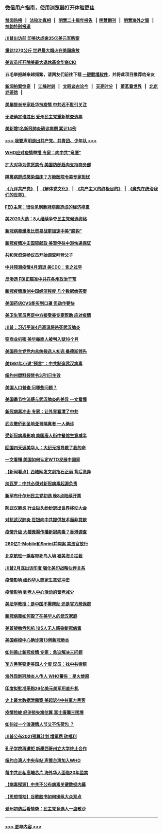 ### [微信用户指南，使用浏览器打开体验更佳](https://github.com/gfw-breaker/banned-news1/blob/master/indexes/wechat-guide.md?t=0)
#### [禁闻热榜](热点新闻.md?t=0)  &nbsp;&nbsp;|&nbsp;&nbsp; [法轮功真相](https://github.com/gfw-breaker/truth/blob/master/README.md?t=0) &nbsp;&nbsp;|&nbsp;&nbsp; [明慧二十周年报告](https://github.com/gfw-breaker/mh-reports/blob/master/README.md?t=0) &nbsp;&nbsp;|&nbsp;&nbsp;[明慧期刊](https://github.com/gfw-breaker/mh-qikan) &nbsp;&nbsp;|&nbsp;&nbsp; [明慧海外之窗](https://github.com/gfw-breaker/mh-news/blob/master/README.md?t=0) &nbsp;&nbsp;|&nbsp;&nbsp; [神韵特别报道](https://github.com/gfw-breaker/mh-news/blob/master/shenyun.md?t=0)
#### [川普出访前 印美达成逾35亿美元军购案](../pages/nsc412/n11865444.md?t=02132033) 
#### [重达1270公斤 世界最大烟火在美国施放](../pages/nsc412/n11865198.md?t=02132033) 
#### [美议员吁开除美最大退休基金华裔CIO](../pages/nsc412/n11865230.md?t=02132033) 
#### 五毛举报越来越频繁，请网友们前往下载 [一键翻墙软件](https://github.com/gfw-breaker/ssr-accounts)，并将此项目推荐给亲友
#### [新闻拍案惊奇](https://github.com/gfw-breaker/banned-news1/blob/master/pages/link4.md) &nbsp;&nbsp;|&nbsp;&nbsp; [江峰时刻](https://github.com/gfw-breaker/banned-news1/blob/master/pages/link4.md) &nbsp;&nbsp;|&nbsp;&nbsp; [文昭谈古论今](https://github.com/gfw-breaker/banned-news1/blob/master/pages/link4.md) &nbsp;&nbsp;|&nbsp;&nbsp; [天亮时分](https://github.com/gfw-breaker/banned-news1/blob/master/pages/link4.md) &nbsp;&nbsp;|&nbsp;&nbsp; [萧茗看世界](https://github.com/gfw-breaker/banned-news1/blob/master/pages/link4.md) &nbsp;&nbsp;|&nbsp;&nbsp; [北京老茶馆](https://github.com/gfw-breaker/banned-news1/blob/master/pages/link4.md) &nbsp;&nbsp;|&nbsp;&nbsp; 
#### [美屡提派专家赴华抗疫情 中共迟不批引关注](../pages/nsc412/n11864719.md?t=02132033) 
#### [无法确定谁胜出 爱州民主党重新核查选票](../pages/nsc412/n11864830.md?t=02132033) 
#### [美新增1名新冠肺炎确诊病例 累计14例](../pages/nsc412/n11864893.md?t=02132033) 
#### [>>> 我要声明退出共产党、共青团、少年队 <<<](https://github.com/begood0513/goodnews/blob/master/quit/letter.md) 
#### [WHO应对疫情举措 专家：向中共“弯腰”](../pages/nsc412/n11864727.md?t=02132033) 
#### [扩大对华为供货禁令 美国防部趋向支持商务部](../pages/nsc412/n11864773.md?t=02132033) 
#### [隔离病房成感染温床？方舱医院令美专家担忧](../pages/nsc412/n11864575.md?t=02132033) 
#### [《九评共产党》](https://github.com/begood0513/9ping.md/blob/master/README.md) &nbsp;|&nbsp; [《解体党文化》](../../../../jtdwh.md/blob/master/README.md)  &nbsp;|&nbsp; [《共产主义的终极目的》](../../../../gczydzjmd.md/blob/master/README.md) &nbsp;|&nbsp; [《魔鬼在统治我们的世界》](../../../../mgztzwmdsj.md/blob/master/README.md) 
#### [FED主席：很快见到新冠病毒造成的经济拖累](../pages/nsc412/n11864507.md?t=02132033) 
#### [美2020大选：8人继续争夺民主党候选资格](../pages/nsc412/n11864327.md?t=02132033) 
#### [新冠病毒爆发比贸易战更加速中美“脱钩”](../pages/nsc412/n11864470.md?t=02132033) 
#### [新冠疫情冲击国际邮政 美暂停往中港快递保证](../pages/nsc412/n11864207.md?t=02132033) 
#### [共和党资深参议员开始调查拜登父子](../pages/nsc412/n11863984.md?t=02132033) 
#### [中共预测疫情4月消退 美CDC：言之过早](../pages/nsc412/n11864310.md?t=02132033) 
#### [反渗透 FBI正瞄准中共在各州政治干预](../pages/nsc412/n11864300.md?t=02132033) 
#### [新冠疫情重创中国经济程度 几个数据给答案](../pages/nsc412/n11864203.md?t=02132033) 
#### [美国药店CVS能买到口罩 但动作要快](../pages/nsc412/n11862438.md?t=02132033) 
#### [美卫生官员再促中方接受美专家帮助 应对疫情](../pages/nsc412/n11864043.md?t=02132033) 
#### [川普：习近平说4月高温将杀死武汉肺炎](../pages/nsc412/n11860814.md?t=02132033) 
#### [窃商业机密 美华裔商人被判入狱16个月](../pages/nsc412/n11863911.md?t=02132033) 
#### [美国民主党党内总统候选人初选 桑德斯领先](../pages/nsc412/n11863475.md?t=02132033) 
#### [美1981年小说“预言”：中共制造武汉病毒](../pages/nsc412/n11863306.md?t=02132033) 
#### [纽约州塑料袋禁令3月1日生效](../pages/nsc412/n11862832.md?t=02132033) 
#### [美国人口普查  问哪些问题？](../pages/nsc412/n11862808.md?t=02132033) 
#### [美国季节性流感与武汉肺炎的差异 一文看懂](../pages/nsc412/n11862428.md?t=02132033) 
#### [新冠病毒冲击 专家：让外界看清了中共](../pages/nsc412/n11862280.md?t=02132033) 
#### [武汉撤侨到圣地亚哥隔离者 一人确诊](../pages/nsc412/n11862460.md?t=02132033) 
#### [受新冠病毒影响 美国唐人街中餐馆生意减半](../pages/nsc412/n11861940.md?t=02132033) 
#### [回国四天返美华人：大纪元报导救了我的命](../pages/nsc412/n11862181.md?t=02132033) 
#### [一文看懂 美国如何认定WTO发展中国家](../pages/nsc412/n11862051.md?t=02132033) 
#### [【新闻看点】西陆网发文剑指石正丽 背后诡异](../pages/nsc412/n11861792.md?t=02132033) 
#### [纳瓦罗：中共必须对新冠病毒起源负责](../pages/nsc412/n11861810.md?t=02132033) 
#### [新罕布什尔州民主党初选 晚8点陆续开票](../pages/nsc412/n11861872.md?t=02132033) 
#### [防武汉肺炎 行业巨头纷纷退出世界移动大会](../pages/nsc412/n11861795.md?t=02132033) 
#### [对抗武汉肺炎 世银向中共提供技术而非贷款](../pages/nsc412/n11861652.md?t=02132033) 
#### [疫情升级 大楼粪渠传播新冠病毒？香港调查](../pages/nsc412/n11861556.md?t=02132033) 
#### [260亿T-Mobile和Sprint并购案 美法官放行](../pages/nsc412/n11861511.md?t=02132033) 
#### [北京航班一乘客带死鸟入境 被美海关拦截](../pages/nsc412/n11861317.md?t=02132033) 
#### [川普2月底出访印度 强化美印战略伙伴关系](../pages/nsc412/n11860557.md?t=02132033) 
#### [疫情影响  纽约华人商家生意受冲击](../pages/nsc412/n11860284.md?t=02132033) 
#### [疫情影响  到老人中心活动的耆老减少](../pages/nsc412/n11860199.md?t=02132033) 
#### [美法学教授：是中国不需帮助 还是官方想保密](../pages/nsc412/n11859492.md?t=02132033) 
#### [新冠病毒如何毁了在美华人的武汉家庭](../pages/nsc412/n11859524.md?t=02132033) 
#### [美首架撤侨包机 195人无人感染新冠病毒](../pages/nsc412/n11859908.md?t=02132033) 
#### [美国疾控中心确诊第13例新冠肺炎](../pages/nsc412/n11859966.md?t=02132033) 
#### [如何遏止新冠疫情 专家：急迫解决三问题](../pages/nsc412/n11859685.md?t=02132033) 
#### [军方黑客窃走美国人个资 议员：找中共索赔](../pages/nsc412/n11859371.md?t=02132033) 
#### [海外现新冠肺炎人传人 WHO警告：星火燎原](../pages/nsc412/n11859252.md?t=02132033) 
#### [印度拟批准采购26亿美元美军用直升机](../pages/nsc412/n11859143.md?t=02132033) 
#### [史上最大数据泄露案 美起诉4中共军方黑客](../pages/nsc412/n11859115.md?t=02132033) 
#### [疫情险峻 经济损失难估算 富士康曝三困境](../pages/nsc412/n11859120.md?t=02132033) 
#### [如何过一个浪漫情人节又不伤荷包 ？](../pages/nsc412/n11858969.md?t=02132033) 
#### [川普公布2021预算计划 增军费 砍福利](../pages/nsc412/n11859012.md?t=02132033) 
#### [孔子学院再遭拒 新墨西哥州立大学终止合作](../pages/nsc412/n11858661.md?t=02132033) 
#### [纽约台湾人中央车站  声援台湾加入WHO](../pages/nsc412/n11857757.md?t=02132033) 
#### [帮中共走私高端芯片 海外华人面临20年监禁](../pages/nsc412/n11855016.md?t=02132033) 
#### [【病毒探源】中共不公布病毒关键数据内幕](../pages/nsc412/n11856584.md?t=02132033) 
#### [【思想领袖】谷歌脸书如何操纵大众观点](../pages/nsc412/n11680874.md?t=02132033) 
#### [爱州初选后看情势：民主党竞选人一盘散沙](../pages/nsc412/n11856557.md?t=02132033) 

----
#### [ >>> 更早内容 <<< ](../indexes/nsc412-earlier.md)
